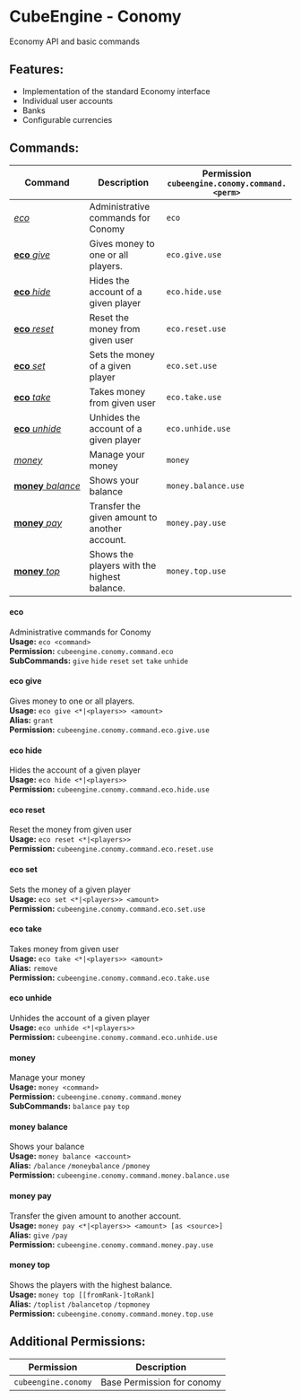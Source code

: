 # CubeEngine - Conomy
Economy API and basic commands

## Features:
 - Implementation of the standard Economy interface
 - Individual user accounts
 - Banks
 - Configurable currencies

## Commands:

| Command | Description | Permission<br>`cubeengine.conomy.command.<perm>` |
| --- | --- | --- |
| [*eco*](#eco) | Administrative commands for Conomy | `eco` |
| [**eco**&nbsp;*give*](#eco&nbsp;give) | Gives money to one or all players. | `eco.give.use` |
| [**eco**&nbsp;*hide*](#eco&nbsp;hide) | Hides the account of a given player | `eco.hide.use` |
| [**eco**&nbsp;*reset*](#eco&nbsp;reset) | Reset the money from given user | `eco.reset.use` |
| [**eco**&nbsp;*set*](#eco&nbsp;set) | Sets the money of a given player | `eco.set.use` |
| [**eco**&nbsp;*take*](#eco&nbsp;take) | Takes money from given user | `eco.take.use` |
| [**eco**&nbsp;*unhide*](#eco&nbsp;unhide) | Unhides the account of a given player | `eco.unhide.use` |
| [*money*](#money) | Manage your money | `money` |
| [**money**&nbsp;*balance*](#money&nbsp;balance) | Shows your balance | `money.balance.use` |
| [**money**&nbsp;*pay*](#money&nbsp;pay) | Transfer the given amount to another account. | `money.pay.use` |
| [**money**&nbsp;*top*](#money&nbsp;top) | Shows the players with the highest balance. | `money.top.use` |

#### eco  
Administrative commands for Conomy  
**Usage:** `eco <command>`  
**Permission:** `cubeengine.conomy.command.eco`  
**SubCommands:** `give` `hide` `reset` `set` `take` `unhide`  

#### eco&nbsp;give  
Gives money to one or all players.  
**Usage:** `eco give <*|<players>> <amount>`  
**Alias:** `grant`  
**Permission:** `cubeengine.conomy.command.eco.give.use`  
  

#### eco&nbsp;hide  
Hides the account of a given player  
**Usage:** `eco hide <*|<players>>`  
**Permission:** `cubeengine.conomy.command.eco.hide.use`  
  

#### eco&nbsp;reset  
Reset the money from given user  
**Usage:** `eco reset <*|<players>>`  
**Permission:** `cubeengine.conomy.command.eco.reset.use`  
  

#### eco&nbsp;set  
Sets the money of a given player  
**Usage:** `eco set <*|<players>> <amount>`  
**Permission:** `cubeengine.conomy.command.eco.set.use`  
  

#### eco&nbsp;take  
Takes money from given user  
**Usage:** `eco take <*|<players>> <amount>`  
**Alias:** `remove`  
**Permission:** `cubeengine.conomy.command.eco.take.use`  
  

#### eco&nbsp;unhide  
Unhides the account of a given player  
**Usage:** `eco unhide <*|<players>>`  
**Permission:** `cubeengine.conomy.command.eco.unhide.use`  
  

#### money  
Manage your money  
**Usage:** `money <command>`  
**Permission:** `cubeengine.conomy.command.money`  
**SubCommands:** `balance` `pay` `top`  

#### money&nbsp;balance  
Shows your balance  
**Usage:** `money balance <account>`  
**Alias:** `/balance` `/moneybalance` `/pmoney`  
**Permission:** `cubeengine.conomy.command.money.balance.use`  
  

#### money&nbsp;pay  
Transfer the given amount to another account.  
**Usage:** `money pay <*|<players>> <amount> [as <source>]`  
**Alias:** `give` `/pay`  
**Permission:** `cubeengine.conomy.command.money.pay.use`  
  

#### money&nbsp;top  
Shows the players with the highest balance.  
**Usage:** `money top [[fromRank-]toRank]`  
**Alias:** `/toplist` `/balancetop` `/topmoney`  
**Permission:** `cubeengine.conomy.command.money.top.use`  
  

## Additional Permissions:

| Permission | Description |
| --- | --- |
| `cubeengine.conomy` | Base Permission for conomy |